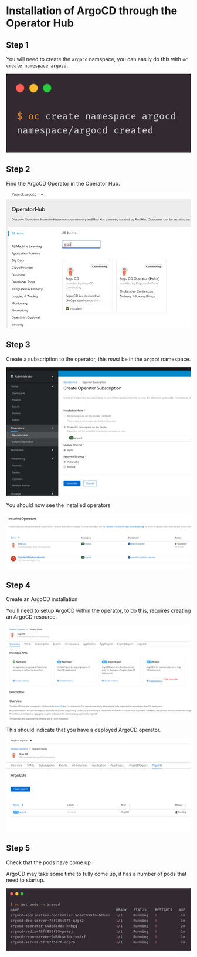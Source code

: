 # Installation of ArgoCD through the Operator Hub

## Step 1

You will need to create the `argocd` namspace, you can easily do this with `oc create namespace argocd`.

![Create argocd namespace](img/argoop/create-argocd-namespace.png)

## Step 2

Find the ArgoCD Operator in the Operator Hub.

![ArgoCD in the Operator Hub](img/argoop/argocd-in-hub.png)

## Step 3

Create a subscription to the operator, this _must_ be in the `argocd` namespace.

![Creating subscription](img/argoop/create-operator-subscription.png)

You should now see the installed operators

![Installed operators](img/argoop/installed-operators.png)

## Step 4

Create an ArgoCD installation

You'll need to setup ArgoCD within the operator, to do this, requires creating
an ArgoCD resource.

![Create resource](img/argoop/create-argocd-resource.png)

This should indicate that you have a deployed ArgoCD operator.

![Resource list](img/argoop/argocd-resources.png)

## Step 5

Check that the pods have come up

ArgoCD may take some time to fully come up, it has a number of pods that need
to startup.

![ArgoCD pods](img/argoop/list-pods.png)
